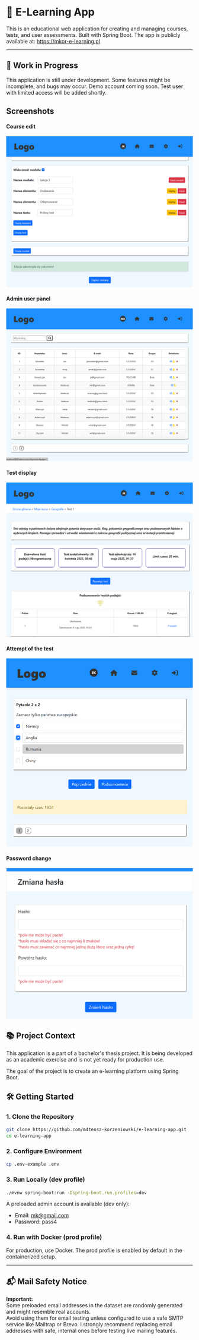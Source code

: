 # 🚀 E-Learning App

This is an educational web application for creating and managing courses, tests, and user assessments. Built with Spring Boot.
The app is publicly available at:  https://mkor-e-learning.pl

---

## 🚧 Work in Progress
This application is still under development. Some features might be incomplete, and bugs may occur.
Demo account coming soon. Test user with limited access will be added shortly.

## Screenshots

#### Course edit
![Course edit](course_edit_screenshot.png)
#### Admin user panel
![Users - admin panel](users_screenshot.png)
#### Test display
![Test](test_screenshot.png)
#### Attempt of the test
![Attempt](attempt_screen.png)
#### Password change
![Change password](password_change.png)

## 📚 Project Context
This application is a part of a bachelor's thesis project. It is being developed as an academic exercise and is not yet ready for production use.

The goal of the project is to create an e-learning platform using Spring Boot.

## 🛠️ Getting Started

### 1. Clone the Repository
```bash
git clone https://github.com/m4teusz-korzeniowski/e-learning-app.git
cd e-learning-app
```

### 2. Configure Environment
```bash
cp .env-example .env
```

### 3. Run Locally (dev profile)

```bash
./mvnw spring-boot:run -Dspring-boot.run.profiles=dev
```

A preloaded admin account is available (dev only):
- Email: mk@gmail.com
- Password: pass4

### 4. Run with Docker (prod profile)
For production, use Docker. The prod profile is enabled by default in the containerized setup.



---

## 📬 Mail Safety Notice

**Important:**  
Some preloaded email addresses in the dataset are randomly generated and might resemble real accounts.  
Avoid using them for email testing unless configured to use a safe SMTP service like Mailtrap or Brevo.
I strongly recommend replacing email addresses with safe, internal ones before testing live mailing features.
